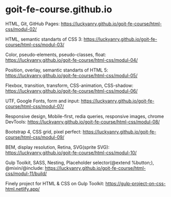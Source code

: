 # goit-fe-course.github.io

HTML, Git, GitHub Pages:
https://luckyanry.github.io/goit-fe-course/html-css/modul-02/

HTML, semantic standarts of CSS 3:
https://luckyanry.github.io/goit-fe-course/html-css/modul-03/

Color, pseudo-elements, pseudo-classes, float:
https://luckyanry.github.io/goit-fe-course/html-css/modul-04/

Position, overlay, semantic standarts of HTML 5:
https://luckyanry.github.io/goit-fe-course/html-css/modul-05/

Flexbox, transition, transform, CSS-animation, CSS-shadow:
https://luckyanry.github.io/goit-fe-course/html-css/modul-06/

UTF, Google Fonts, form and input:
https://luckyanry.github.io/goit-fe-course/html-css/modul-07/

Responsive design, Mobile-first, redia queries, responsive images, chrome DevTools:
https://luckyanry.github.io/goit-fe-course/html-css/modul-08/

Bootstrap 4, CSS grid, pixel perfect:
https://luckyanry.github.io/goit-fe-course/html-css/modul-09/

BEM, display resolution, Retina, SVG(sprite SVG):
https://luckyanry.github.io/goit-fe-course/html-css/modul-10/

Gulp Toolkit, SASS, Nesting, Placeholder selector(@extend %button;), @mixin/@include:
https://luckyanry.github.io/goit-fe-course/html-css/modul-11/build/

Finely project for HTML & CSS on Gulp Toolkit:
https://gulp-project-on-css-html.netlify.app/
